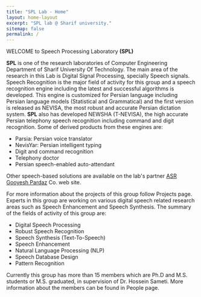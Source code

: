 ```yaml
---
title: "SPL Lab - Home"
layout: home-layout
excerpt: "SPL lab @ Sharif university."
sitemap: false
permalink: /
---
```

WELCOME to Speech Processing Laboratory **(SPL)**

**SPL** is one of the research laboratories of Computer Engineering Department of Sharif University Of Technology. The main area of the research in this Lab is Digital Signal Processing, specially Speech signals. Speech Recognition is the major field of activity for this group and a speech recognition engine including the latest and successful algorithms is developed. This engine is customized for Persian language including Persian language models (Statistical and Grammatical) and the first version is released as NEVISA, the most robust and accurate Persian dictation system. **SPL** also has developed NEWSHA (T-NEVISA), the high accurate Persian telephony speech recognition including command and digit recognition. Some of derived products from these engines are:
* Parsia: Persian voice translator
* NevisYar: Persian intelligent typing
* Digit and command recognition
* Telephony doctor
* Persian speech-enabled auto-attendant

Other speech-based solutions are available on the lab's partner [ASR Gooyesh Pardaz](http://asr-gooyesh.com) Co. web site.

For more information about the projects of this group follow Projects page. Experts in this group are working on various digital speech related research areas such as Speech Enhancement and Speech Synthesis. The summary of the fields of activity of this group are:
* Digital Speech Processing
* Robust Speech Recognition
* Speech Synthesis (Text-To-Speech)
* Speech Enhancement
* Natural Language Processing (NLP)
* Speech Database Design
* Pattern Recognition

Currently this group has more than 15 members which are Ph.D and M.S. students or M.S. graduated, in supervision of Dr. Hossein Sameti. More information about the members can be found in People page.
